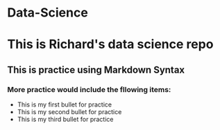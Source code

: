 Data-Science
============

# This is Richard's data science repo

## This is practice using Markdown Syntax

### More practice would include the fllowing items:

* This is my first bullet for practice
* This is my second bullet for practice
* This is my third bullet for practice

